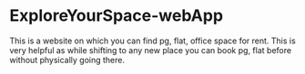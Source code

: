 # ExploreYourSpace-webApp
This is a website on which you can find pg, flat, office space for rent. This is very helpful as while shifting to any new place you can book pg, flat before without physically going there.
